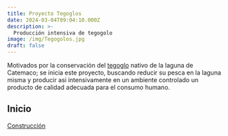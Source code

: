 ```yaml
---
title: Proyecto Tegoglos
date: 2024-03-04T09:04:10.000Z
description: >-
  Producción intensiva de tegogolo
image: /img/Tegogolos.jpg
draft: false
---
```


Motivados por la conservación del [tegoglo](https://es.wikipedia.org/wiki/Pomacea) nativo de la laguna de Catemaco; se inicia este proyecto, buscando reducir su pesca en la laguna misma y producir asi intensivamente en un ambiente controlado un producto de calidad adecuada para el consumo humano.


## Inicio

[Construcción](/post/tegogolos/inicio)
